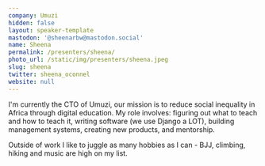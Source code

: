 ```yaml
---
company: Umuzi
hidden: false
layout: speaker-template
mastodon: '@sheenarbw@mastodon.social'
name: Sheena
permalink: /presenters/sheena/
photo_url: /static/img/presenters/sheena.jpeg
slug: sheena
twitter: sheena_oconnel
website: null
---
```


I'm currently the CTO of Umuzi, our mission is to reduce social inequality in Africa through digital education. My role involves: figuring out what to teach and how to teach it, writing software (we use Django a LOT), building management systems, creating new products, and mentorship.

Outside of work I like to juggle as many hobbies as I can - BJJ, climbing, hiking and music are high on my list.
